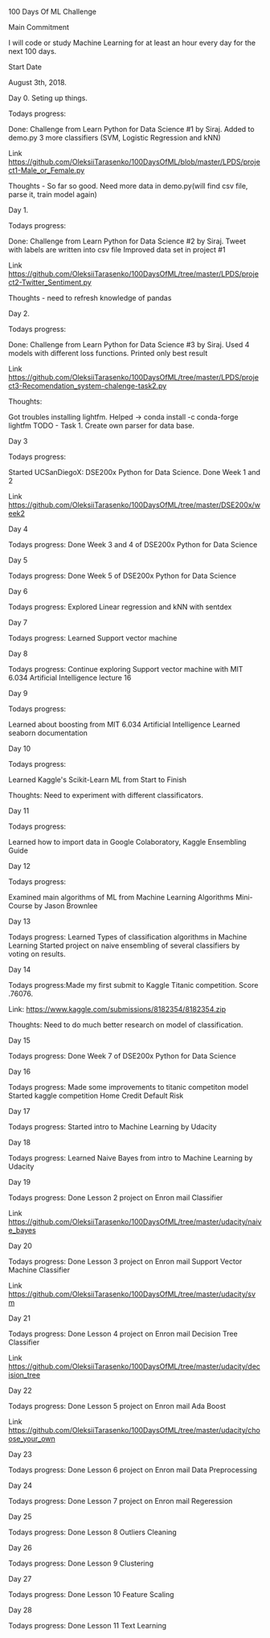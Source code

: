100 Days Of ML Challenge

Main Commitment

I will code or study Machine Learning for at least an hour every day for the next 100 days.

Start Date

August 3th, 2018.

Day 0. Seting up things.

Todays progress:

Done:
Challenge from Learn Python for Data Science #1 by Siraj.
Added to demo.py 3 more classifiers (SVM, Logistic Regression and kNN)

Link https://github.com/OleksiiTarasenko/100DaysOfML/blob/master/LPDS/project1-Male_or_Female.py  
                   
Thoughts -  So far so good. Need more data in demo.py(will find csv file, parse it, train model again)  

Day 1. 

Todays progress:

Done:
Challenge from Learn Python for Data Science #2 by Siraj.
Tweet with labels are written into csv file
Improved data set in project #1

Link https://github.com/OleksiiTarasenko/100DaysOfML/tree/master/LPDS/project2-Twitter_Sentiment.py

Thoughts - need to refresh knowledge of pandas

Day 2.

Todays progress:

Done: 
Challenge from Learn Python for Data Science #3 by Siraj.
Used 4  models with different loss functions. Printed only best result

Link https://github.com/OleksiiTarasenko/100DaysOfML/tree/master/LPDS/project3-Recomendation_system-chalenge-task2.py

Thoughts:

 Got troubles installing lightfm. Helped -> conda install -c conda-forge lightfm
 TODO - Task 1. Create own parser for data base.

 Day 3

 Todays progress:

 Started UCSanDiegoX: DSE200x Python for Data Science. Done Week 1 and 2

 Link 
https://github.com/OleksiiTarasenko/100DaysOfML/tree/master/DSE200x/week2

 Day 4

 Todays progress:
 Done Week 3 and 4 of DSE200x Python for Data Science


 Day 5

 Todays progress:
 Done Week 5 of DSE200x Python for Data Science

 Day 6

 Todays progress:
 Explored Linear regression and kNN with sentdex

 Day 7

 Todays progress:
 Learned Support vector machine

 Day 8

 Todays progress:
 Continue exploring Support vector machine with MIT 6.034 Artificial Intelligence lecture 16

 Day 9

 Todays progress:

 Learned about boosting from MIT 6.034 Artificial Intelligence
 Learned seaborn documentation

 Day 10

 Todays progress:

 Learned Kaggle's Scikit-Learn ML from Start to Finish

Thoughts: Need to experiment with different classificators.

Day 11

Todays progress:

Learned  how to import data in Google Colaboratory, Kaggle Ensembling Guide


Day 12

Todays progress:

Examined main algorithms of ML from Machine Learning Algorithms Mini-Course by Jason Brownlee

Day 13

Todays progress: Learned Types of classification algorithms in Machine Learning
Started project on naive ensembling of several classifiers by voting on results.


Day 14

Todays progress:Made my first submit to Kaggle Titanic competition. Score .76076.

Link: https://www.kaggle.com/submissions/8182354/8182354.zip

Thoughts: Need to do much better research on model of classification.

Day 15

Todays progress:
Done Week 7 of DSE200x Python for Data Science


Day 16

Todays progress:
Made some improvements to titanic competiton model
Started kaggle competition Home Credit Default Risk

Day 17

Todays progress: Started intro to Machine Learning by Udacity

Day 18

Todays progress: Learned Naive Bayes from intro to Machine Learning by Udacity

Day 19 

Todays progress: Done Lesson 2 project on Enron mail Classifier

Link https://github.com/OleksiiTarasenko/100DaysOfML/tree/master/udacity/naive_bayes


Day 20 

Todays progress: Done Lesson 3 project on Enron mail Support Vector Machine Classifier 

Link https://github.com/OleksiiTarasenko/100DaysOfML/tree/master/udacity/svm


Day 21

Todays progress: Done Lesson 4 project on Enron mail Decision Tree Classifier 

Link https://github.com/OleksiiTarasenko/100DaysOfML/tree/master/udacity/decision_tree


Day 22

Todays progress: Done Lesson 5 project on Enron mail Ada Boost 

Link https://github.com/OleksiiTarasenko/100DaysOfML/tree/master/udacity/choose_your_own


Day 23

Todays progress: Done Lesson 6 project on Enron mail Data Preprocessing


Day 24

Todays progress: Done Lesson 7 project on Enron mail Regeression
				 

Day 25

Todays progress: Done Lesson 8 Outliers Cleaning

Day 26

Todays progress: Done Lesson 9 Clustering

Day 27

Todays progress: Done Lesson 10 Feature Scaling

Day 28

Todays progress: Done Lesson 11 Text Learning